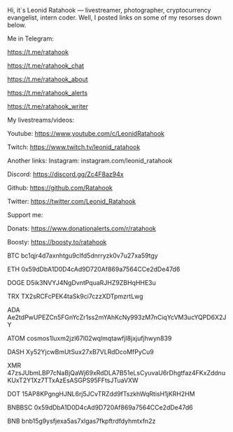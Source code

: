 Hi, it`s Leonid Ratahook — livestreamer, photographer, cryptocurrency evangelist, intern coder. Well, I posted links on some of my resorses down below.

Me in Telegram:

https://t.me/ratahook

https://t.me/ratahook_chat

https://t.me/ratahook_about

https://t.me/ratahook_alerts

https://t.me/ratahook_writer

My livestreams/videos:

Youtube: https://www.youtube.com/c/LeonidRatahook

Twitch: https://www.twitch.tv/leonid_ratahook

Another links:
Instagram: instagram.com/leonid_ratahook

Discord: https://discord.gg/Zc4F8az94x

Github: https://github.com/Ratahook

Twitter: https://twitter.com/Leonid_Ratahook


Support me:

Donats: https://www.donationalerts.com/r/ratahook

Boosty: https://boosty.to/ratahook

BTC bc1qjr4d7axnhtgu9clfd5dnrryzk0v7u27xa59tgy

ETH 0x59dDbA1D0D4cAd9D720Af869a7564CCe2dDe47d6

DOGE D5ik3NVYJ4NgDvntPquaRJHZ9ZBHqHHE3u

TRX TX2sRCFcPEK4taSk9ci7czzXDTpmzrtLwg

ADA Ae2tdPwUPEZCn5FGnYcZr1ss2mYAhKcNy993zM7nCiqYcVM3ucYQPD6X2JY

ATOM cosmos1luxm2jzl67l02wqlmqtawfjl8jxjufjhwyn839

DASH Xy52YjcwBmUtSux27xB7VLRdDcoMfPyCu9

XMR 47zsJUbmLBP7cNaBjQaWj69xRdDLA7B51eLsCyuvaU6rDhgtfaz4FKxZddnuKUxT2Y1Xz7TTxAzEsASGPS95FFtsJTuaVXW

DOT 15AP8KPgngHJNL6rj5JCvTRZdd9fTszkhWqRtisH1jKRH2HM

BNBBSC 0x59dDbA1D0D4cAd9D720Af869a7564CCe2dDe47d6

BNB bnb15g9ysfjexa5as7xlgas7fkpftrdfdyhmtxfn2z

<!---
Ratahook/Ratahook is a ✨ special ✨ repository because its `README.md` (this file) appears on your GitHub profile.
You can click the Preview link to take a look at your changes.
--->
